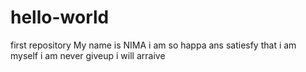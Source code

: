 # hello-world
first repository
My name is NIMA 
i am so happa ans satiesfy that i am myself
i am never giveup
 i will arraive
